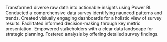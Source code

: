 Transformed diverse raw data into actionable insights using Power BI.
Conducted a comprehensive data survey identifying naunced patterns and trends.
Created visiually engaging dashboards for a holistic view of survey results.
Facilitated informed decision-making through key metric presentation.
Empowered stakeholders with a clear data landscape for strategic planning.
Fostered analysis by offering detailed survey findings.
